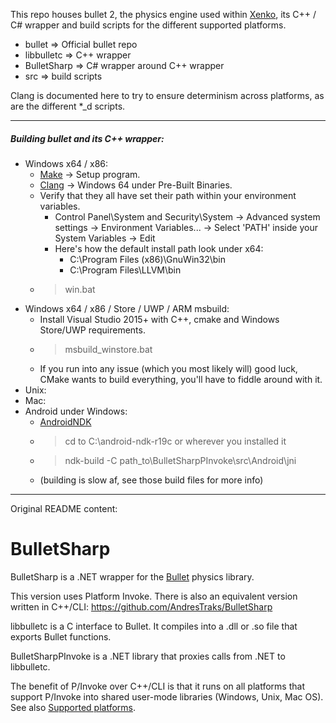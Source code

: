 This repo houses bullet 2, the physics engine used within [Xenko](https://github.com/xenko3d/xenko), its C++ / C# wrapper and build scripts for the different supported platforms.
- bullet => Official bullet repo
- libbulletc => C++ wrapper
- BulletSharp => C# wrapper around C++ wrapper
- src => build scripts

Clang is documented here to try to ensure determinism across platforms, as are the different \*\_d scripts.

---

##### Building bullet and its C++ wrapper:
- Windows x64 / x86:
	- [Make](http://gnuwin32.sourceforge.net/packages/make.htm) -> Setup program.
	- [Clang](http://releases.llvm.org/download.html) -> Windows 64 under Pre-Built Binaries.
	- Verify that they all have set their path within your environment variables.
		- Control Panel\System and Security\System -> Advanced system settings -> Environment Variables... -> Select 'PATH' inside your System Variables -> Edit
		- Here's how the default install path look under x64:
			- C:\Program Files (x86)\GnuWin32\bin
			- C:\Program Files\LLVM\bin
	- > win.bat
- Windows x64 / x86 / Store / UWP / ARM msbuild:
	- Install Visual Studio 2015+ with C++, cmake and Windows Store/UWP requirements.
	- > msbuild_winstore.bat
	- If you run into any issue (which you most likely will) good luck, CMake wants to build everything, you'll have to fiddle around with it.
- Unix:
- Mac:
- Android under Windows:
	- [AndroidNDK](https://developer.android.com/ndk/downloads)
	- > cd to C:\android-ndk-r19c or wherever you installed it
	- > ndk-build -C path_to\BulletSharpPInvoke\src\Android\jni
	- (building is slow af, see those build files for more info)

---

Original README content:

# BulletSharp
BulletSharp is a .NET wrapper for the [Bullet](https://pybullet.org/) physics library.

This version uses Platform Invoke. There is also an equivalent version written in C++/CLI: https://github.com/AndresTraks/BulletSharp

libbulletc is a C interface to Bullet. It compiles into a .dll or .so file that exports Bullet functions.

BulletSharpPInvoke is a .NET library that proxies calls from .NET to libbulletc.

The benefit of P/Invoke over C++/CLI is that it runs on all platforms that support P/Invoke into shared user-mode libraries (Windows, Unix, Mac OS). See also [Supported platforms](https://github.com/AndresTraks/BulletSharp/wiki/Supported-platforms).